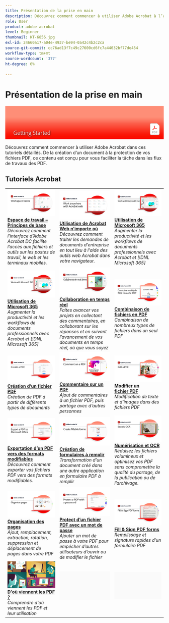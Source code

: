 ```yaml
---
title: Présentation de la prise en main
description: Découvrez comment commencer à utiliser Adobe Acrobat à l’aide de ces didacticiels détaillés (1 à 2 minutes)
role: User
product: adobe acrobat
level: Beginner
thumbnail: KT-6856.jpg
exl-id: 24660a17-a04e-4937-be94-0a42c4b2c2ca
source-git-commit: cc76ad13f7c49c27600cd6fc7a44032bf77de454
workflow-type: tm+mt
source-wordcount: '377'
ht-degree: 6%

---
```


# Présentation de la prise en main

![Image de prise en main d’Acrobat](../assets/Hero-GettingStarted.png)

Découvrez comment commencer à utiliser Adobe Acrobat dans ces tutoriels détaillés. De la création d’un document à la protection de vos fichiers PDF, ce contenu est conçu pour vous faciliter la tâche dans les flux de travaux des PDF.

## Tutoriels Acrobat

<table style="table-layout:fixed">
<tr>
  <td>
    <a href="get-to-know-the-acrobat-dc-interface.md">
      <img alt="Espace de travail – Principes de base" src="../assets/Workspace_1280.png" />
    </a>
    <div>
    <a href="get-to-know-the-acrobat-dc-interface.md"><strong>Espace de travail – Principes de base</strong></a>
    </div>
    <em>Découvrez comment l’interface d’Adobe Acrobat DC facilite l’accès aux fichiers et outils sur les postes de travail, le web et les terminaux mobiles.</em>
    <br>
  </td>
  <td>
    <a href="acrobatweb.md">
      <img alt="Utilisation de Acrobat Web n’importe où" src="../assets/Acrobatweb_1280.png" />
    </a>
    <div>
    <a href="acrobatweb.md"><strong>Utilisation de Acrobat Web n’importe où</strong></a>
    </div>
    <em>Découvrez comment traiter les demandes de documents d'entreprise en tout lieu à l'aide des outils web Acrobat dans votre navigateur.</em>
    <br>
  </td>
  <td>
    <a href="../integrate/integrate-overview.md#microsoft">
      <img alt="Utilisation de Microsoft 365" src="../assets/WorkMicrosoft365_1280.png" />
    </a>
    <div>
     <a href="../integrate/integrate-overview.md#microsoft"><strong>Utilisation de Microsoft 365</strong></a>
    </div>
    <em>Augmenter la productivité et les workflows de documents professionnels avec Acrobat et [!DNL Microsoft 365]</em>
    <br>
  </td>
</tr>
<tr>
   <td>
    <a href="../integrate/integrate-overview.md#microsoft">
      <img alt="Utilisation de Microsoft 365" src="../assets/WorkMicrosoft365_1280.png" />
    </a>
    <div>
     <a href="../integrate/integrate-overview.md#microsoft"><strong>Utilisation de Microsoft 365</strong></a>
    </div>
    <em>Augmenter la productivité et les workflows de documents professionnels avec Acrobat et [!DNL Microsoft 365]</em>
    <br>
  </td>
  <td>
    <a href="collaborate.md">
      <img alt="Collaboration en temps réel" src="../assets/Collaborate_1280.png" />
    </a>
    <div>
     <a href="collaborate.md"><strong>Collaboration en temps réel</strong></a>
    </div>
    <em>Faites avancer vos projets en collectant des commentaires, en collaborant sur les réponses et en suivant l’avancement de vos documents en temps réel, où que vous soyez</em>
    <br>
  </td>
  <td>
    <a href="combine-to-pdf.md">
      <img alt="Combine Files au PDF" src="../assets/Combine.jpg" />
    </a>
    <div>
     <a href="combine-to-pdf.md"><strong>Combinaison de fichiers en PDF</strong></a>
    </div>
    <em>Combinaison de nombreux types de fichiers dans un seul PDF</em>
    <br>
  </td>
</tr>
<tr>
  <td>
    <a href="create-pdf.md">
      <img alt="Création de fichiers PDF" src="../assets/Create.jpg" />
    </a>
    <div>
    <a href="create-pdf.md"><strong>Création d’un fichier PDF </strong></a>
    </div>
    <em>Création de PDF à partir de différents types de documents</em>
    <br>
  </td>
 <td>
    <a href="comment-on-pdf-files.md">
      <img alt="Commentaires sur les fichiers PDF dans Acrobat DC" src="../assets/Comment.jpg" />
    </a>
    <div>
    <a href="comment-on-pdf-files.md"><strong>Commentaire sur un PDF</strong></a>
    </div>
    <em>Ajout de commentaires à un fichier PDF, puis partage avec d’autres personnes</em>
    <br>
  </td>
  <td>
    <a href="edit-pdf.md">
      <img alt="Modification d’un PDF dans Acrobat DC" src="../assets/Edit.jpg" />
    </a>
    <div>
    <a href="edit-pdf.md"><strong>Modifier un fichier PDF</strong></a>
    </div>
    <em>Modification de texte et d’images dans des fichiers PDF</em>
    <br>
  </td>
</tr>
<tr>
  <td>
    <a href="export-pdf.md">
      <img alt="Exportation d’un PDF vers des formats modifiables" src="../assets/Export.jpg" />
    </a>
    <div>
    <a href="export-pdf.md"><strong>Exportation d’un PDF vers des formats modifiables</strong></a>
    </div>
    <em>Découvrez comment exporter vos fichiers PDF vers des formats modifiables.</em>
    <br>
  </td>
  <td>
    <a href="create-fillable-forms.md">
      <img alt="Création de formulaires à remplir" src="../assets/Form_1280.png" />
    </a>
    <div>
    <a href="create-fillable-forms.md"><strong>Création de formulaires à remplir</strong></a>
    </div>
    <em>Transformation d’un document créé dans une autre application en formulaire PDF à remplir</em>
    <br>
  </td>
  <td>
    <a href="scan-and-ocr.md">
      <img alt="Numérisation et OCR" src="../assets/Scan.jpg" />
    </a>
    <div>
    <a href="scan-and-ocr.md"><strong>Numérisation et OCR</strong></a>
    </div>
    <em>Réduisez les fichiers volumineux et optimisez vos PDF sans compromettre la qualité du partage, de la publication ou de l’archivage.</em>
    <br>
  </td>
</tr>
<tr>
 <td>
    <a href="organize.md">
      <img alt="Organisation des pages" src="../assets/Organize.jpg" />
    </a>
    <div>
    <a href="organize.md"><strong>Organisation des pages</strong></a>
    </div>
    <em>Ajout, remplacement, extraction, rotation, suppression et déplacement de pages dans votre PDF</em>
    <br>
  </td>
  <td>
    <a href="password-protect.md">
      <img alt="Protect d’un fichier PDF avec un mot de passe" src="../assets/Protect.jpg" />
    </a>
    <div>
    <a href="password-protect.md"><strong>Protect d’un fichier PDF avec un mot de passe</strong></a>
    </div>
    <em>Ajouter un mot de passe à votre PDF pour empêcher d’autres utilisateurs d’ouvrir ou de modifier le fichier</em>
    <br>
  </td>
  <td>
    <a href="fill-and-sign.md">
      <img alt="Remplissage et signature d’un formulaire de PDF" src="../assets/FillSign_1280.png" />
    </a>
    <div>
    <a href="fill-and-sign.md"><strong>Fill &amp; Sign PDF forms</strong></a>
    </div>
    <em>Remplissage et signature rapides d’un formulaire PDF</em>
    <br>
  </td>
</tr>
<tr>
  <td>
    <a href="where-do-pdfs-come-from.md">
      <img alt="D'où viennent les PDF ?" src="../assets/WherePDFs.jpg" />
    </a>
    <div>
    <a href="where-do-pdfs-come-from.md"><strong>D'où viennent les PDF ?</strong></a>
    </div>
    <em>Comprendre d'où viennent les PDF et leur utilisation</em>
    <br>
  </td>
  <td>
   <img alt="Espacement" src="../assets/Grayspacer.png" />
    <div>
    <br>
  </td>
  <td>
   <img alt="Espacement" src="../assets/Grayspacer.png" />
    <div>
    <br>
  </td>
</tr>
</table>
